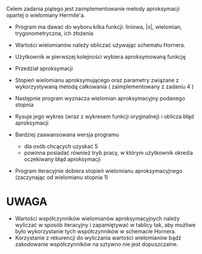 Celem zadania piątego jest zaimplementowanie metody aproksymacji opartej o wielomiany Hermite'a.

- Program ma dawać do wyboru kilka funkcji: 
	liniowa, 
	|x|,
	wielomian, 
	trygonometryczna, 
	ich złożenia
- Wartości wielomianów należy obliczać używając schematu Hornera.


- Użytkownik w pierwszej kolejności wybiera aproksymowaną funkcję
- Przedział aproksymacji
- Stopień wielomianu aproksymującego oraz parametry związane z wykorzystywaną metodą całkowania 
	( zaimplementowany z zadaniu 4 )
- Następnie program wyznacza wielomian aproksymacyjny podanego stopnia
- Rysuje jego wykres (wraz z wykresem funkcji oryginalnej) i oblicza błąd aproksymacji
- Bardziej zaawansowana wersja programu 
	- dla osób chcących uzyskać 5 
	- powinna posiadać również tryb pracy, w którym użytkownik określa oczekiwany błąd aproksymacji
- Program iteracyjnie dobiera stopień wielomianu aproksymacyjnego (zaczynając od wielomianu stopnia 1)

# UWAGA
- Wartości współczynników wielomianów aproksymacyjnych należy wyliczać w sposób iteracyjny i 
	zapamiętywać w tablicy tak, aby możliwe było wykorzystanie tych współczynników w schemacie Hornera. 
- Korzystanie z rekurencji do wyliczania wartości wielomianów bądź zakodowanie współczynników na 
	sztywno nie jest dopuszczalne.
